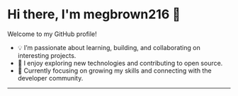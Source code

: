 # Hi there, I'm megbrown216 👋

Welcome to my GitHub profile!

- 💡 I’m passionate about learning, building, and collaborating on interesting projects.
- 🚀 I enjoy exploring new technologies and contributing to open source.
- 🌱 Currently focusing on growing my skills and connecting with the developer community.


---
